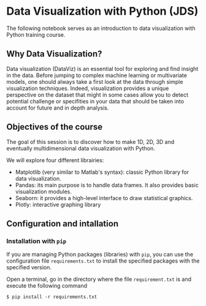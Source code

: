 # Data Visualization with Python (JDS)

The following notebook serves as an introduction to data visualization with Python training course. 

## Why Data Visualization?
Data visualization (DataViz) is an essential tool for exploring and find insight in the data. Before jumping to complex machine learning or multivariate models, one should always take a first look at the data through simple visualization techniques. Indeed, visualization provides a unique perspective on the dataset that might in some cases allow you to detect potential challenge or specifities in your data that should be taken into account for future and in depth analysis.

## Objectives of the course
The goal of this session is to discover how to make 1D, 2D, 3D and eventually multidimensional data visualization with Python. 

We will explore four different librairies:

* Matplotlib (very similar to Matlab's syntax): classic Python library for data visualization.
* Pandas: its main purpose is to handle data frames. It also provides basic visualization modules.
* Seaborn: it provides a high-level interface to draw statistical graphics.
* Plotly: interactive graphing library

## Configuration and intallation

### Installation with `pip`

If you are managing Python packages (libraries) with `pip`, you can use the configuration file `requirements.txt` to install the specified packages with the specified version.

Open a terminal, go in the directory where the file `requirement.txt` is and execute the following command

```
$ pip install -r requirements.txt
```